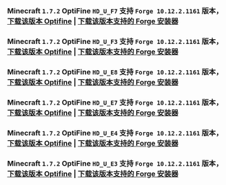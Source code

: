 ### Minecraft `1.7.2` OptiFine `HD_U_F7` 支持 `Forge 10.12.2.1161` 版本，[下载该版本 Optifine](https://optifine.cn/download/OptiFine_1.7.2_HD_U_F7.jar) | [下载该版本支持的 Forge 安装器](https://maven.minecraftforge.net/net/minecraftforge/forge/1.7.2-10.12.2.1161/forge-1.7.2-10.12.2.1161-installer.jar)



### Minecraft `1.7.2` OptiFine `HD_U_F3` 支持 `Forge 10.12.2.1161` 版本，[下载该版本 Optifine](https://optifine.cn/download/OptiFine_1.7.2_HD_U_F3.jar) | [下载该版本支持的 Forge 安装器](https://maven.minecraftforge.net/net/minecraftforge/forge/1.7.2-10.12.2.1161/forge-1.7.2-10.12.2.1161-installer.jar)



### Minecraft `1.7.2` OptiFine `HD_U_E8` 支持 `Forge 10.12.2.1161` 版本，[下载该版本 Optifine](https://optifine.cn/download/OptiFine_1.7.2_HD_U_E8.jar) | [下载该版本支持的 Forge 安装器](https://maven.minecraftforge.net/net/minecraftforge/forge/1.7.2-10.12.2.1161/forge-1.7.2-10.12.2.1161-installer.jar)



### Minecraft `1.7.2` OptiFine `HD_U_E7` 支持 `Forge 10.12.2.1161` 版本，[下载该版本 Optifine](https://optifine.cn/download/OptiFine_1.7.2_HD_U_E7.jar) | [下载该版本支持的 Forge 安装器](https://maven.minecraftforge.net/net/minecraftforge/forge/1.7.2-10.12.2.1161/forge-1.7.2-10.12.2.1161-installer.jar)



### Minecraft `1.7.2` OptiFine `HD_U_E4` 支持 `Forge 10.12.2.1161` 版本，[下载该版本 Optifine](https://optifine.cn/download/OptiFine_1.7.2_HD_U_E4.jar) | [下载该版本支持的 Forge 安装器](https://maven.minecraftforge.net/net/minecraftforge/forge/1.7.2-10.12.2.1161/forge-1.7.2-10.12.2.1161-installer.jar)



### Minecraft `1.7.2` OptiFine `HD_U_E3` 支持 `Forge 10.12.2.1161` 版本，[下载该版本 Optifine](https://optifine.cn/download/OptiFine_1.7.2_HD_U_E3.jar) | [下载该版本支持的 Forge 安装器](https://maven.minecraftforge.net/net/minecraftforge/forge/1.7.2-10.12.2.1161/forge-1.7.2-10.12.2.1161-installer.jar)




